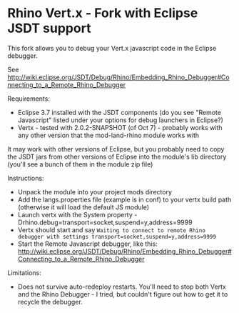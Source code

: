 # Rhino Vert.x - Fork with Eclipse JSDT support

This fork allows you to debug your Vert.x javascript code in the Eclipse debugger.


See http://wiki.eclipse.org/JSDT/Debug/Rhino/Embedding_Rhino_Debugger#Connecting_to_a_Remote_Rhino_Debugger 

Requirements:

* Eclipse 3.7 installed with the JSDT components (do you see "Remote Javascript" listed under your options for debug launchers in Eclipse?)
* Vertx - tested with 2.0.2-SNAPSHOT (of Oct 7) - probably works with any other version that the mod-land-rhino module works with

It may work with other versions of Eclipse, but you probably need to copy the JSDT jars from other versions of Eclipse into the module's lib directory (you'll see a bunch of them in the module zip file)

Instructions:

* Unpack the module into your project mods directory
* Add the langs.properties file (example is in conf) to your vertx build path (otherwise it will load the default JS module)
* Launch vertx with the System property -Drhino.debug=transport=socket,suspend=y,address=9999
* Vertx should start and say `Waiting to connect to remote Rhino debugger with settings transport=socket,suspend=y,address=9999`  
* Start the Remote Javascript debugger, like this: http://wiki.eclipse.org/JSDT/Debug/Rhino/Embedding_Rhino_Debugger#Connecting_to_a_Remote_Rhino_Debugger


Limitations:

* Does not survive auto-redeploy restarts.  You'll need to stop both Vertx and the Rhino Debugger - I tried, but couldn't figure out how to get it to recycle the debugger. 
